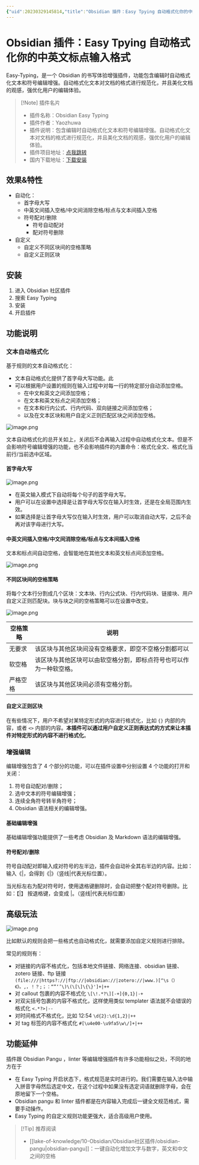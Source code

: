 ```yaml
---
{"uid":20230329145814,"title":"Obsidian 插件：Easy Tpying 自动格式化你的中英文标点输入格式","tags":["Obsidian","插件","输入","效率","自动化"],"description":"Obsidian 插件：Easy Tpying 自动格式化文本对文档的格式进行规范化，并且美化文档的观感，强优化用户的编辑体验。","author":"OS","type":"other","draft":false,"editable":false,"modified":20230525154614,"dg-publish":true,"permalink":"/lake-of-knowledge/10-obsidian/obsidian/easy-typing-obsidian/","dgPassFrontmatter":true}
---
```



# Obsidian 插件：Easy Tpying 自动格式化你的中英文标点输入格式

Easy-Typing，是一个 Obsidian 的书写体验增强插件，功能包含编辑时自动格式化文本和符号编辑增强。自动格式化文本对文档的格式进行规范化，并且美化文档的观感，强优化用户的编辑体验。

> [!Note] 插件名片
> - 插件名称：Obsidian Easy Typing
> - 插件作者：Yaozhuwa
> - 插件说明：包含编辑时自动格式化文本和符号编辑增强。自动格式化文本对文档的格式进行规范化，并且美化文档的观感，强优化用户的编辑体验。
> - 插件项目地址：[点我跳转](https://github.com/Yaozhuwa/easy-typing-obsidian)
> - 国内下载地址：[下载安装](https://pkmer.cn/products/plugin/pluginMarket/?easy-typing-obsidian)

## 效果&特性

- 自动化：
	- 首字母大写
	- 中英文间插入空格/中文间消除空格/标点与文本间插入空格
	- 符号配对/删除
		- 符号自动配对
		- 配对符号删除
- 自定义
	- 自定义不同区块间的空格策略
	- 自定义正则区块

## 安装

1. 进入 Obsidian 社区插件
2. 搜索 Easy Typing
3. 安装
4. 开启插件

## 功能说明

### 文本自动格式化

基于规则的文本自动格式化：

- 文本自动格式化提供了首字母大写功能。此
- 可以根据用户设置的规则在输入过程中对每一行的特定部分自动添加空格。
	- 在中文和英文之间添加空格；
	- 在文本和英文标点之间添加空格；
	- 在文本和行内公式、行内代码、双向链接之间添加空格；
	- 以及在文本区块和用户自定义正则匹配区块之间添加空格。

![image.png](https://cdn.pkmer.cn/images/638091ac6e79c7f51b304cfead5c34b2_MD5.png!pkmer)

文本自动格式化的总开关如上，关闭后不会再输入过程中自动格式化文本。但是不会影响符号编辑增强的功能，也不会影响插件的内置命令：格式化全文、格式化当前行/当前选中区域。

#### 首字母大写

![image.png](https://cdn.pkmer.cn/images/a0782b68c5569cacb70cf3e90463f4af_MD5.png!pkmer)

- 在英文输入模式下自动将每个句子的首字母大写。
- 用户可以在设置中选择是让首字母大写仅在输入时生效，还是在全局范围内生效。
- 如果选择是让首字母大写仅在输入时生效，用户可以取消自动大写，之后不会再对该字母进行大写。

#### 中英文间插入空格/中文间消除空格/标点与文本间插入空格

文本和标点间自动空格，会智能地在其他文本和英文标点间添加空格。

![image.png](https://cdn.pkmer.cn/images/f1ae0c214f723dbdf78d0087f8c527eb_MD5.png!pkmer)

#### 不同区块间的空格策略

将每个文本行分割成几个区块：文本块、行内公式块、行内代码块、链接块、用户自定义正则匹配块。块与块之间的空格策略可以在设置中改变。

![image.png](https://cdn.pkmer.cn/images/c7f087449a936bfaea6e21e6c1b5f561_MD5.png!pkmer)

| 空格策略             | 说明                                 |
|------------------|------------------------------------|
| 无要求              | 该区块与其他区块间没有空格要求，即空不空格分割都可以         |
| 软空格              | 该区块与其他区块可以由软空格分割，即标点符号也可以作为一种软空格。  |
| 严格空格             | 该区块与其他区块间必须有空格分割。                  |

#### 自定义正则区块

在有些情况下，用户不希望对某特定形式的内容进行格式化，比如 `{}` 内部的内容，或者 `<>` 内部的内容。**本插件可以通过用户自定义正则表达式的方式来让本插件对特定形式的内容不进行格式化**。

### 增强编辑

编辑增强包含了 4 个部分的功能，可以在插件设置中分别设置 4 个功能的打开和关闭：

1. 符号自动配对/删除；
2. 选中文本的符号编辑增强；
3. 连续全角符号转半角符号；
4. Obsidian 语法相关的编辑增强。

#### 基础编辑增强

基础编辑增强功能提供了一些考虑 Obsidian 及 Markdown 语法的编辑增强。

#### 符号配对/删除

符号自动配对即输入成对符号的左半边，插件会自动补全其右半边的内容。比如：输入《|，会得到《|》（竖线|代表光标位置）。

当光标左右为配对符号时，使用退格键删除时，会自动把整个配对符号删除。比如：【|】 按退格键，会变成 |。（竖线|代表光标位置）

## 高级玩法

![image.png](https://cdn.pkmer.cn/images/202305041002627.png!pkmer)

比如默认的规则会把一些格式也自动格式化，就需要添加自定义规则进行排除。

常见的规则有：

- 对链接的内容不格式化，包括本地文件链接、网络连接、obsidian 链接、zotero 链接、ftp 链接
   `(file:///|https?://|ftp://|obsidian://|zotero://|www.)[^\s（）《》。,，！？;；：“”‘’\)\(\[\]\{\}']+|++`
- 对 callout 包裹的内容不格式化
  `\[\!.*?\][-+]{0,1}|-+`
- 对双尖括号包裹的内容不格式化，这样使用类似 templater 语法就不会错误的格式化
  `<.*?>|--`
- 对时间格式不格式化，比如 12:54
  `\d{2}:\d{1,2}|++`
- 对 tag 标签的内容不格式化
  `#[\u4e00-\u9fa5\w\/]+|++`

## 功能延伸

插件跟 Obsidian Pangu ，linter 等编辑增强插件有许多功能相似之处，不同的地方在于

- 在 Easy Typing 开启状态下，格式规范是实时进行的。我们需要在输入法中输入拼音字母然后选定中文，在这个过程中如果没有选定词语就删除字母，会在原地留下一个空格。
- Obsidian pangu 和 linter 插件都是在内容输入完成后一键全文规范格式，需要手动操作。
- Easy Typing 的自定义规则功能更强大，适合高级用户使用。

> [!Tip] 推荐阅读
> - [[lake-of-knowledge/10-Obsidian/Obsidian社区插件/obsidian-pangu\|obsidian-pangu]]：一键自动化增加文字与数字，英文和中文之间的空格